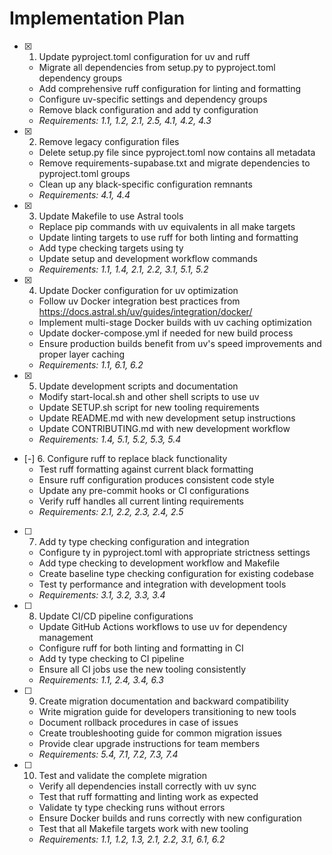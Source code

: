 # Implementation Plan

- [x] 1. Update pyproject.toml configuration for uv and ruff
  - Migrate all dependencies from setup.py to pyproject.toml dependency groups
  - Add comprehensive ruff configuration for linting and formatting
  - Configure uv-specific settings and dependency groups
  - Remove black configuration and add ty configuration
  - _Requirements: 1.1, 1.2, 2.1, 2.5, 4.1, 4.2, 4.3_

- [x] 2. Remove legacy configuration files
  - Delete setup.py file since pyproject.toml now contains all metadata
  - Remove requirements-supabase.txt and migrate dependencies to pyproject.toml groups
  - Clean up any black-specific configuration remnants
  - _Requirements: 4.1, 4.4_

- [x] 3. Update Makefile to use Astral tools
  - Replace pip commands with uv equivalents in all make targets
  - Update linting targets to use ruff for both linting and formatting
  - Add type checking targets using ty
  - Update setup and development workflow commands
  - _Requirements: 1.1, 1.4, 2.1, 2.2, 3.1, 5.1, 5.2_

- [x] 4. Update Docker configuration for uv optimization
  - Follow uv Docker integration best practices from https://docs.astral.sh/uv/guides/integration/docker/
  - Implement multi-stage Docker builds with uv caching optimization
  - Update docker-compose.yml if needed for new build process
  - Ensure production builds benefit from uv's speed improvements and proper layer caching
  - _Requirements: 1.1, 6.1, 6.2_

- [x] 5. Update development scripts and documentation
  - Modify start-local.sh and other shell scripts to use uv
  - Update SETUP.sh script for new tooling requirements
  - Update README.md with new development setup instructions
  - Update CONTRIBUTING.md with new development workflow
  - _Requirements: 1.4, 5.1, 5.2, 5.3, 5.4_

- [-] 6. Configure ruff to replace black functionality
  - Test ruff formatting against current black formatting
  - Ensure ruff configuration produces consistent code style
  - Update any pre-commit hooks or CI configurations
  - Verify ruff handles all current linting requirements
  - _Requirements: 2.1, 2.2, 2.3, 2.4, 2.5_

- [ ] 7. Add ty type checking configuration and integration
  - Configure ty in pyproject.toml with appropriate strictness settings
  - Add type checking to development workflow and Makefile
  - Create baseline type checking configuration for existing codebase
  - Test ty performance and integration with development tools
  - _Requirements: 3.1, 3.2, 3.3, 3.4_

- [ ] 8. Update CI/CD pipeline configurations
  - Update GitHub Actions workflows to use uv for dependency management
  - Configure ruff for both linting and formatting in CI
  - Add ty type checking to CI pipeline
  - Ensure all CI jobs use the new tooling consistently
  - _Requirements: 1.1, 2.4, 3.4, 6.3_

- [ ] 9. Create migration documentation and backward compatibility
  - Write migration guide for developers transitioning to new tools
  - Document rollback procedures in case of issues
  - Create troubleshooting guide for common migration issues
  - Provide clear upgrade instructions for team members
  - _Requirements: 5.4, 7.1, 7.2, 7.3, 7.4_

- [ ] 10. Test and validate the complete migration
  - Verify all dependencies install correctly with uv sync
  - Test that ruff formatting and linting work as expected
  - Validate ty type checking runs without errors
  - Ensure Docker builds and runs correctly with new configuration
  - Test that all Makefile targets work with new tooling
  - _Requirements: 1.1, 1.2, 1.3, 2.1, 2.2, 3.1, 6.1, 6.2_